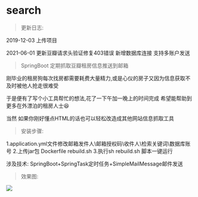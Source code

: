 # search
> 更新日志:

2019-12-03 上传项目

2021-06-01 更新豆瓣请求头验证修复403错误
             新增数据库连接 支持多账户发送


> SpringBoot 定期抓取豆瓣租房信息推送到邮箱

刚毕业的租房狗每次找房都需要耗费大量精力,或是心仪的房子又因为信息获取不及时被他人抢走很难受

于是便有了写个小工具帮忙的想法,花了一下午加一晚上的时间完成 希望能帮助到更多在外漂泊的租房人士😆

当然 如果你刚好懂点HTML的话也可以轻松改造成其他网站信息抓取工具

> 安装步骤:

  1.application.yml文件修改邮箱发件人\邮箱授权码\收件人\检索关键词\数据库账号
  2.上传jar包 Dockerfile rebuild.sh 
  3.执行sh rebuild.sh 脚本一键运行

涉及技术: SpringBoot+SpringTask定时任务+SimpleMailMessage邮件发送



> 效果图:

<img src="https://as-note.oss-cn-shenzhen.aliyuncs.com/uploadFile/U20191108441386583/WechatIMG1.png">
